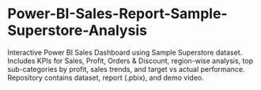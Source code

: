 # Power-BI-Sales-Report-Sample-Superstore-Analysis
Interactive Power BI Sales Dashboard using Sample Superstore dataset. Includes KPIs for Sales, Profit, Orders &amp; Discount, region-wise analysis, top sub-categories by profit, sales trends, and target vs actual performance. Repository contains dataset, report (.pbix), and demo video.
